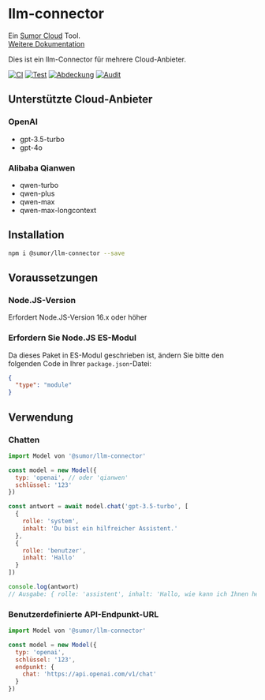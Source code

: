 # llm-connector

Ein [Sumor Cloud](https://sumor.cloud) Tool.  
[Weitere Dokumentation](https://sumor.cloud/llm-connector)

Dies ist ein llm-Connector für mehrere Cloud-Anbieter.

[![CI](https://github.com/sumor-cloud/llm-connector/actions/workflows/ci.yml/badge.svg)](https://github.com/sumor-cloud/llm-connector/actions/workflows/ci.yml)
[![Test](https://github.com/sumor-cloud/llm-connector/actions/workflows/ut.yml/badge.svg)](https://github.com/sumor-cloud/llm-connector/actions/workflows/ut.yml)
[![Abdeckung](https://github.com/sumor-cloud/llm-connector/actions/workflows/coverage.yml/badge.svg)](https://github.com/sumor-cloud/llm-connector/actions/workflows/coverage.yml)
[![Audit](https://github.com/sumor-cloud/llm-connector/actions/workflows/audit.yml/badge.svg)](https://github.com/sumor-cloud/llm-connector/actions/workflows/audit.yml)

## Unterstützte Cloud-Anbieter

### OpenAI

- gpt-3.5-turbo
- gpt-4o

### Alibaba Qianwen

- qwen-turbo
- qwen-plus
- qwen-max
- qwen-max-longcontext

## Installation

```bash
npm i @sumor/llm-connector --save
```

## Voraussetzungen

### Node.JS-Version

Erfordert Node.JS-Version 16.x oder höher

### Erfordern Sie Node.JS ES-Modul

Da dieses Paket in ES-Modul geschrieben ist,
ändern Sie bitte den folgenden Code in Ihrer `package.json`-Datei:

```json
{
  "type": "module"
}
```

## Verwendung

### Chatten

```javascript
import Model von '@sumor/llm-connector'

const model = new Model({
  typ: 'openai', // oder 'qianwen'
  schlüssel: '123'
})

const antwort = await model.chat('gpt-3.5-turbo', [
  {
    rolle: 'system',
    inhalt: 'Du bist ein hilfreicher Assistent.'
  },
  {
    rolle: 'benutzer',
    inhalt: 'Hallo'
  }
])

console.log(antwort)
// Ausgabe: { rolle: 'assistent', inhalt: 'Hallo, wie kann ich Ihnen heute helfen?' }
```

### Benutzerdefinierte API-Endpunkt-URL

```javascript
import Model von '@sumor/llm-connector'

const model = new Model({
  typ: 'openai',
  schlüssel: '123',
  endpunkt: {
    chat: 'https://api.openai.com/v1/chat'
  }
})
```
